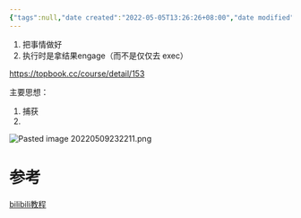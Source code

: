 ```yaml
---
{"tags":null,"date created":"2022-05-05T13:26:26+08:00","date modified":"2024-01-31T13:28:42+08:00","dg-publish":true,"permalink":"/card/GTD/","dgPassFrontmatter":true,"noteIcon":"2","created":"2022-05-05T13:26:26+08:00","updated":"2024-01-31T13:28:42+08:00"}
---
```



1. 把事情做好
2. 执行时是拿结果engage（而不是仅仅去 exec）


https://topbook.cc/course/detail/153


主要思想：
1. 捕获
2. 
![Pasted image 20220509232211.png](/img/user/attachs/Pasted%20image%2020220509232211.png)

# 参考

[bilibili教程](https://www.bilibili.com/video/BV1wE411176Q?p=6&spm_id_from=333.880.my_history.page.click)
